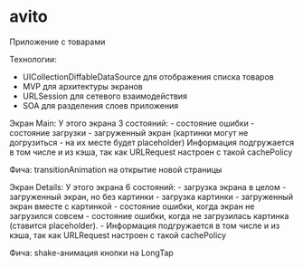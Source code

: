 # avito
Приложение с товарами

Технологии:
- UICollectionDiffableDataSource для отображения списка товаров
- MVP для архитектуры экранов
- URLSession для сетевого взаимодействия
- SOA для разделения слоев приложения

Экран Main:
    У этого экрана 3 состояний:
    - состояние ошибки
    - состояние загрузки
    - загруженный экран (картинки могут не догрузиться - на их месте будет placeholder)
    Информация подгружается в том числе и из кэша, так как URLRequest настроен с такой cachePolicy

Фича: transitionAnimation на открытие новой страницы

Экран Details:
У этого экрана 6 состояний:
     - загрузка экрана в целом
     - загруженный экран, но без картинки
     - загрузка картинки
     - загруженный экран вместе с картинкой
     - состояние ошибки, когда экран не загрузился совсем
     - состояние ошибки, когда не загрузилась картинка (ставится placeholder).
     - Информация подгружается в том числе и из кэша, так как URLRequest настроен с такой cachePolicy

Фича: shake-анимация кнопки на LongTap

